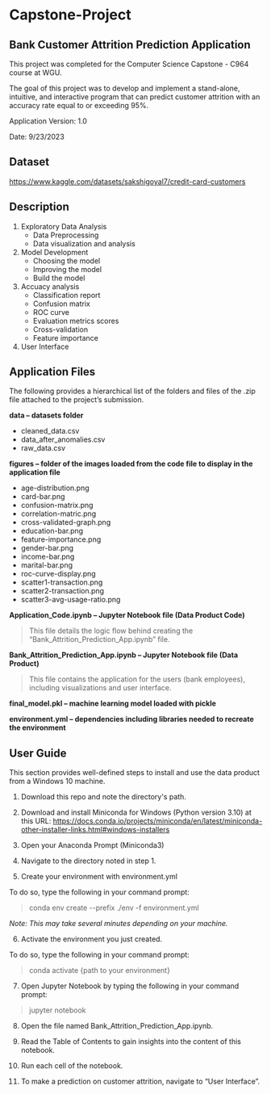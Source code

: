 # Capstone-Project

## Bank Customer Attrition Prediction Application

This project was completed for the Computer Science Capstone - C964 course at WGU.

The goal of this project was to develop and implement a stand-alone, intuitive, and interactive program that can predict customer attrition with an accuracy rate equal to or exceeding 95%.


Application Version: 1.0

Date: 9/23/2023

## Dataset

https://www.kaggle.com/datasets/sakshigoyal7/credit-card-customers

## Description

1. Exploratory Data Analysis
    * Data Preprocessing
    * Data visualization and analysis   
3. Model Development
   * Choosing the model
   * Improving the model
   * Build the model     
4. Accuacy analysis
   * Classification report
   * Confusion matrix
   * ROC curve
   * Evaluation metrics scores
   * Cross-validation
   * Feature importance 
5. User Interface

## Application Files
The following provides a hierarchical list of the folders and files of the .zip file attached to the project’s submission.

**data – datasets folder**

  * cleaned_data.csv
  * data_after_anomalies.csv
  * raw_data.csv

**figures – folder of the images loaded from the code file to display in the application file**

  * age-distribution.png
  * card-bar.png
  * confusion-matrix.png
  * correlation-matric.png
  * cross-validated-graph.png
  * education-bar.png
  * feature-importance.png
  * gender-bar.png
  * income-bar.png
  * marital-bar.png
  * roc-curve-display.png
  * scatter1-transaction.png
  * scatter2-transaction.png
  * scatter3-avg-usage-ratio.png
   
 **Application_Code.ipynb – Jupyter Notebook file (Data Product Code)**
 
  > This file details the logic flow behind creating the “Bank_Attrition_Prediction_App.ipynb” file.
  
**Bank_Attrition_Prediction_App.ipynb – Jupyter Notebook file (Data Product)**

  > This file contains the application for the users (bank employees), including visualizations and user interface.
    
**final_model.pkl – machine learning model loaded with pickle**

**environment.yml – dependencies including libraries needed to recreate the environment**


## User Guide 
This section provides well-defined steps to install and use the data product from a Windows 10 machine.

1. Download this repo and note the directory's path.
   
3. Download and install Miniconda for Windows (Python version 3.10) at this URL: https://docs.conda.io/projects/miniconda/en/latest/miniconda-other-installer-links.html#windows-installers
   
5. Open your Anaconda Prompt (Miniconda3)
   
7. Navigate to the directory noted in step 1.
   
9. Create your environment with environment.yml
   
To do so, type the following in your command prompt:
>conda env create --prefix ./env -f environment.yml

*Note: This may take several minutes depending on your machine.*

6. Activate the environment you just created.
   
To do so, type the following in your command prompt:
>conda activate {path to your environment}

7. Open Jupyter Notebook by typing the following in your command prompt:
>jupyter notebook

8. Open the file named Bank_Attrition_Prediction_App.ipynb.
   
10. Read the Table of Contents to gain insights into the content of this notebook.
    
12. Run each cell of the notebook.
    
14. To make a prediction on customer attrition, navigate to “User Interface”.

